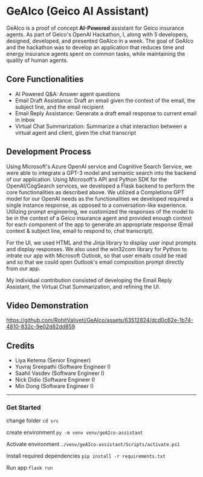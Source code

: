 
# GeAIco (Geico AI Assistant)

GeAIco is a proof of concept **AI-Powered** assistant for Geico insurance agents. As part of Geico's OpenAI Hackathon, I, along with 5 developers, designed, developed, and presented GeAIco in a week. The goal of GeAIco and the hackathon was to develop an application that reduces time and energy insurance agents spent on common tasks, while maintaining the quality of human agents.

 ## Core Functionalities
- AI Powered Q&A: Answer agent questions
- Email Draft Assistance: Draft an email given the context of the email, the subject line, and the email recipient
- Email Reply Assistance: Generate a draft email response to current email in inbox
- Virtual Chat Summarization: Summarize a chat interaction between a virtual agent and client, given the chat transcript

## Development Process
Using Microsoft's Azure OpenAI service and Cognitive Search Service, we were able to integrate a GPT-3 model and semantic search into the backend of our application. Using Microsoft's API and Python SDK for the OpenAI/CogSearch services, we developed a Flask backend to perform the core functionalities as described above. We utilized a Completions GPT model for our OpenAI needs as the functionalities we developed required a single instance response, as opposed to a conversation-like experience. Utilizing prompt engineering, we customized the responses of the model to be in the context of a Geico insurance agent and provided enough context for each component of the app to generate an appropriate response (Email context & subject line, email to respond to, chat transcript).

For the UI, we used HTML and the Jinja library to display user input prompts and display responses. We also used the win32com library for Python to intrate our app with Microsoft Outlook, so that user emails could be read and so that we could open Outlook's email composition prompt directly from our app.

My individual contribution consisted of developing the Email Reply Assistant, the Virtual Chat Summarization, and refining the UI.


## Video Demonstration

https://github.com/RohitValiveti/GeAIco/assets/63512824/dcd0c62e-1b74-4810-832c-9e02d82dd859


## Credits
* Liya Ketema (Senior Engineer)
* Yuvraj Sreepathi (Software Engineer I)
* Saahil Vasdev (Software Engineer I)
* Nick Didio (Software Engineer I)
* Min Dong (Software Engineer I)

---

### Get Started
change folder
`cd src`

create environment
`py -m venv venv/geAIco-assistant`

Activate environment
`./venv/geAIco-assistant/Scripts/activate.ps1`


Install required dependencies
`pip install -r requirements.txt`

Run app
`flask run`
